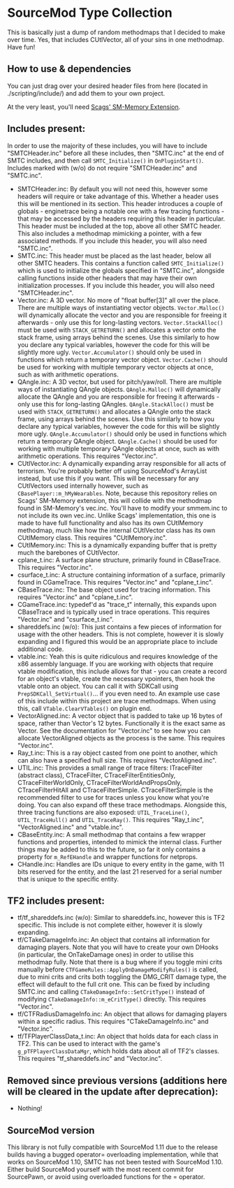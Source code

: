# SourceMod Type Collection

This is basically just a dump of random methodmaps that I decided to make over time. Yes, that includes CUtlVector, all of your sins in one methodmap. Have fun!

## How to use & dependencies
You can just drag over your desired header files from here (located in ./scripting/include/) and add them to your own project. 

At the very least, you'll need [Scags' SM-Memory Extension](https://github.com/Scags/SM-Memory).

## Includes present:
In order to use the majority of these includes, you will have to include "SMTCHeader.inc" before all these includes, then "SMTC.inc" at the end of SMTC includes, and then call `SMTC_Initialize()` in `OnPluginStart()`. Includes marked with (w/o) do not require "SMTCHeader.inc" and "SMTC.inc".
- SMTCHeader.inc: By default you will not need this, however some headers will require or take advantage of this. Whether a header uses this will be mentioned in its section. This header introduces a couple of globals - enginetrace being a notable one with a few tracing functions - that may be accessed by the headers requiring this header in particular. This header must be included at the top, above all other SMTC header. This also includes a methodmap mimicking a pointer, with a few associated methods. If you include this header, you will also need "SMTC.inc".
- SMTC.inc: This header must be placed as the last header, below all other SMTC headers. This contains a function called `SMTC_Initialize()` which is used to initialize the globals specified in "SMTC.inc", alongside calling functions inside other headers that may have their own initialization processes. If you include this header, you will also need "SMTCHeader.inc".
- Vector.inc: A 3D vector. No more of "float buffer[3]" all over the place. There are multiple ways of instantiating vector objects. `Vector.Malloc()` will dynamically allocate the vector and you are responsible for freeing it afterwards - only use this for long-lasting vectors. `Vector.StackAlloc()` must be used with `STACK_GETRETURN()` and allocates a vector onto the stack frame, using arrays behind the scenes. Use this similarly to how you declare any typical variables, however the code for this will be slightly more ugly. `Vector.Accumulator()` should only be used in functions which return a temporary vector object. `Vector.Cache()` should be used for working with multiple temporary vector objects at once, such as with arithmetic operations.
- QAngle.inc: A 3D vector, but used for pitch/yaw/roll. There are multiple ways of instantiating QAngle objects. `QAngle.Malloc()` will dynamically allocate the QAngle and you are responsible for freeing it afterwards - only use this for long-lasting QAngles. `QAngle.StackAlloc()` must be used with `STACK_GETRETURN()` and allocates a QAngle onto the stack frame, using arrays behind the scenes. Use this similarly to how you declare any typical variables, however the code for this will be slightly more ugly. `QAngle.Accumulator()` should only be used in functions which return a temporary QAngle object. `QAngle.Cache()` should be used for working with multiple temporary QAngle objects at once, such as with arithmetic operations. This requires "Vector.inc".
- CUtlVector.inc: A dynamically expanding array responsible for all acts of terrorism. You're probably better off using SourceMod's ArrayList instead, but use this if you want. This will be necessary for any CUtlVectors used internally however, such as `CBasePlayer::m_hMyWearables`. Note, because this repository relies on Scags' SM-Memory extension, this will collide with the methodmap found in SM-Memory's vec.inc. You'll have to modify your smmem.inc to not include its own vec.inc. Unlike Scags' implementation, this one is made to have full functionality and also has its own CUtlMemory methodmap, much like how the internal CUtlVector class has its own CUtlMemory class. This requires "CUtlMemory.inc".
- CUtlMemory.inc: This is a dynamically expanding buffer that is pretty much the barebones of CUtlVector.
- cplane_t.inc: A surface plane structure, primarily found in CBaseTrace. This requires "Vector.inc".
- csurface_t.inc: A structure containing information of a surface, primarily found in CGameTrace. This requires "Vector.inc" and "cplane_t.inc".
- CBaseTrace.inc: The base object used for tracing information. This requires "Vector.inc" and "cplane_t.inc".
- CGameTrace.inc: typedef'd as "trace_t" internally, this expands upon CBaseTrace and is typically used in trace operations. This requires "Vector.inc" and "csurface_t.inc".
- shareddefs.inc (w/o): This just contains a few pieces of information for usage with the other headers. This is not complete, however it is slowly expanding and I figured this would be an appropriate place to include additional code.
- vtable.inc: Yeah this is quite ridiculous and requires knowledge of the x86 assembly language. If you are working with objects that require vtable modification, this include allows for that - you can create a record for an object's vtable, create the necessary vpointers, then hook the vtable onto an object. You can call it with SDKCall using `PrepSDKCall_SetVirtual()`... if you even need to. An example use case of this include within this project are trace methodmaps. When using this, call `VTable.ClearVTables()` on plugin end.
- VectorAligned.inc: A vector object that is padded to take up 16 bytes of space, rather than Vector's 12 bytes. Functionally it is the exact same as Vector. See the documentation for "Vector.inc" to see how you can allocate VectorAligned objects as the process is the same. This requires "Vector.inc".
- Ray_t.inc: This is a ray object casted from one point to another, which can also have a specified hull size. This requires "VectorAligned.inc".
- UTIL.inc: This provides a small range of trace filters: ITraceFilter (abstract class), CTraceFilter, CTraceFilterEntitiesOnly, CTraceFilterWorldOnly, CTraceFilterWorldAndPropsOnly, CTraceFilterHitAll and CTraceFilterSimple. CTraceFilterSimple is the recommended filter to use for traces unless you know what you're doing. You can also expand off these trace methodmaps. Alongside this, three tracing functions are also exposed: `UTIL_TraceLine()`, `UTIL_TraceHull()` and `UTIL_TraceRay()`. This requires "Ray_t.inc", "VectorAligned.inc" and "vtable.inc".
- CBaseEntity.inc: A small methodmap that contains a few wrapper functions and properties, intended to mimick the internal class. Further things may be added to this to the future, so far it only contains a property for `m_RefEHandle` and wrapper functions for netprops.
- CHandle.inc: Handles are IDs unique to every entity in the game, with 11 bits reserved for the entity, and the last 21 reserved for a serial number that is unique to the specific entity.

## TF2 includes present:
- tf/tf_shareddefs.inc (w/o): Similar to shareddefs.inc, however this is TF2 specific. This include is not complete either, however it is slowly expanding.
- tf/CTakeDamageInfo.inc: An object that contains all information for damaging players. Note that you will have to create your own DHooks (in particular, the OnTakeDamage ones) in order to utilise this methodmap fully. Note that there is a bug where if you toggle mini crits manually before `CTFGameRules::ApplyOnDamageModifyRules()` is called, due to mini crits and crits both toggling the DMG_CRIT damage type, the effect will default to the full crit one. This can be fixed by including SMTC.inc and calling `CTakeDamageInfo::SetCritType()` instead of modifying `CTakeDamageInfo::m_eCritType()` directly. This requires "Vector.inc".
- tf/CTFRadiusDamageInfo.inc: An object that allows for damaging players within a specific radius. This requires "CTakeDamageInfo.inc" and "Vector.inc".
- tf/TFPlayerClassData_t.inc: An object that holds data for each class in TF2. This can be used to interact with the game's `g_pTFPlayerClassDataMgr`, which holds data about all of TF2's classes. This requires "tf_shareddefs.inc" and "Vector.inc".

## Removed since previous versions (additions here will be cleared in the update after deprecation):
- Nothing!

## SourceMod version
This library is not fully compatible with SourceMod 1.11 due to the release builds having a bugged operator= overloading implementation, while that works on SourceMod 1.10, SMTC has not been tested with SourceMod 1.10. Either build SourceMod yourself with the most recent commit for SourcePawn, or avoid using overloaded functions for the = operator.
